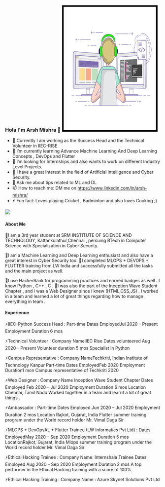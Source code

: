 ### Hola I'm Arsh Mishra 👋 <img src ="https://github.com/arshmishra007/arshmishra007/blob/main/coding-freak.gif" width="300" height = "400" style="border:5px solid black">

- 🔭 Currently I am working as the Success Head and the Technical Volunteer in IIEC-RISE
- 🌱 I’m currently learning Advance Machine Learning And Deep Learning Concepts , DevOps and Flutter 
- 👯 I’m looking for Internships and also wants to work on different Industry Level Projects.
- 👯 I have a great Interest in the field of Artificial Intelligence and Cyber Security.
- 💬 Ask me about tips related to ML and DL 
- 📫 How to reach me: DM me on https://www.linkedin.com/in/arsh-mishra/
- ⚡ Fun fact: Loves playing Cricket , Badminton and also loves Cooking ;)

<img src ="https://github-readme-stats.vercel.app/api?username=arshmishra007&&show_icons=true&title_color=ffffff&icon_color=bb2acf&text_color=daf7dc&bg_color=191919">

#### About Me 


👯I am a 3rd year student at SRM INSTITUTE OF SCIENCE AND TECHNOLOGY, Kattankulathur,Chennai , persuing BTech in Computer Science with Specialization in Cyber Security.

👯I am a Machine Learning and Deep Learning enthusiast and also have a great interest in Cyber Security too. 
👯I completed MLOPS + DEVOPS + FLUTTER training from LW India and successfully submitted all the tasks and the main project as well.

👯I use HackerRank for programming practices and earned badges as well . I know Python , C++ , C .
👯I was also the part of the Inception Wave Student Chapter , and i was a Web Designer since i knew (HTML,CSS,JS) . I worked in a team and learned a lot of great things regarding how to manage everything in team . 


#### Experience

⚡IIEC-Python Success Head :
  Part-time
  Dates EmployedJul 2020 – Present
  Employment Duration 6 mos
  
⚡Technical Volunteer :
  Company NameIIEC Rise
  Dates volunteered Aug 2020 – Present Volunteer duration 5 mos
  Specialist In Python

⚡Campus Representative :
   Company NameTechkriti, Indian Institute of Technology Kanpur Part-time
   Dates EmployedFeb 2020
   Employment Duration1 mon
   Campus representative of Techkriti 2020

⚡Web Designer :
  Company Name Inception Wave Student Chapter
  Dates Employed Feb 2020 – Jul 2020
  Employment Duration 6 mos
  Location Chennai, Tamil Nadu
  Worked together in a team and learnt a lot of great things .
  
⚡Ambassador :
  Part-time
  Dates Employed Jun 2020 – Jul 2020
  Employment Duration 2 mos
  Location Rajkot, Gujarat, India
  Flutter summer training program under the World record holder Mr. Vimal Daga Sir
  
⚡MLOPS + DevOpsAL + Flutter Trainee (LW Informatics Pvt Ltd) :
  Dates EmployedMay 2020 – Sep 2020
  Employment Duration 5 mos
  LocationRajkot, Gujarat, India
  Mlops summer training program under the World record holder Mr. Vimal Daga Sir
  
⚡Ethical Hacking Trainee :
  Company Name: Internshala Trainee
  Dates Employed Aug 2020 – Sep 2020
  Employment Duration 2 mos
  A top performer in the Ethical Hacking training with a score of 100%  
  
⚡Ethical Hacking Training :
  Company Name : Azure Skynet Solutions Pvt Ltd
  
  

